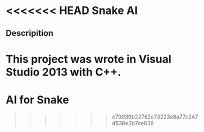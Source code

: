 <<<<<<< HEAD
Snake AI
=====


Descripition
-----
This project was wrote in Visual Studio 2013 with C++.
=======
AI for Snake
=====
>>>>>>> c70039b22762e73223e6a77c247d538e3b7ce036
